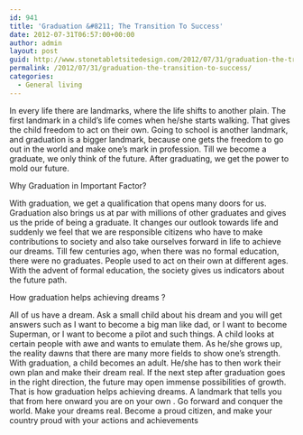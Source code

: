 ```yaml
---
id: 941
title: 'Graduation &#8211; The Transition To Success'
date: 2012-07-31T06:57:00+00:00
author: admin
layout: post
guid: http://www.stonetabletsitedesign.com/2012/07/31/graduation-the-transition-to-success/
permalink: /2012/07/31/graduation-the-transition-to-success/
categories:
  - General living
---
```

In every life there are landmarks, where the life shifts to another plain. The first landmark in a child&#8217;s life comes when he/she starts walking. That gives the child freedom to act on their own. Going to school is another landmark, and graduation is a bigger landmark, because one gets the freedom to go out in the world and make one&#8217;s mark in profession. Till we become a graduate, we only think of the future. After graduating, we get the power to mold our future.

Why Graduation in Important Factor?

With graduation, we get a qualification that opens many doors for us. Graduation also brings us at par with millions of other graduates and gives us the pride of being a graduate. It changes our outlook towards life and suddenly we feel that we are responsible citizens who have to make contributions to society and also take ourselves forward in life to achieve our dreams. Till few centuries ago, when there was no formal education, there were no graduates. People used to act on their own at different ages. With the advent of formal education, the society gives us indicators about the future path.

How graduation helps achieving dreams ?

All of us have a dream. Ask a small child about his dream and you will get answers such as I want to become a big man like dad, or I want to become Superman, or I want to become a pilot and such things. A child looks at certain people with awe and wants to emulate them. As he/she grows up, the reality dawns that there are many more fields to show one&#8217;s strength. With graduation, a child becomes an adult. He/she has to then work their own plan and make their dream real. If the next step after graduation goes in the right direction, the future may open immense possibilities of growth. That is how graduation helps achieving dreams. A landmark that tells you that from here onward you are on your own . Go forward and conquer the world. Make your dreams real. Become a proud citizen, and make your country proud with your actions and achievements